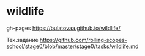 # wildlife

gh-pages
https://bulatovaa.github.io/wildlife/

Тех.задание
https://github.com/rolling-scopes-school/stage0/blob/master/stage0/tasks/wildlife.md
